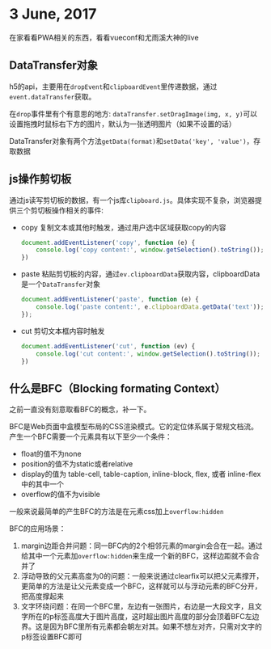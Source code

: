 # 3 June, 2017

在家看看PWA相关的东西，看看vueconf和尤雨溪大神的live

## DataTransfer对象

h5的api，主要用在`dropEvent`和`clipboardEvent`里传递数据，通过`event.dataTransfer`获取。

在`drop`事件里有个有意思的地方: `dataTransfer.setDragImage(img, x, y)`可以设置拖拽时鼠标右下方的图片，默认为一张透明图片（如果不设置的话）

DataTransfer对象有两个方法`getData(format)`和`setData('key', 'value')`，存取数据

## js操作剪切板

通过js读写剪切板的数据，有一个js库`clipboard.js`。具体实现不复杂，浏览器提供三个剪切板操作相关的事件:

- copy 复制文本或其他时触发，通过用户选中区域获取copy的内容

    ```js
    document.addEventListener('copy', function (e) {
        console.log('copy content:', window.getSelection().toString());
    })

    ```
- paste 粘贴剪切板的内容，通过`ev.clipboardData`获取内容，clipboardData是一个`DataTransfer`对象

    ```js
    document.addEventListener('paste', function (e) {
        console.log('paste content:', e.clipboardData.getData('text'));
    });
    ```
- cut 剪切文本框内容时触发

    ```js
    document.addEventListener('cut', function (ev) {
        console.log('cut content:', window.getSelection().toString());
    })
    ```
## 什么是BFC（Blocking formating Context）

之前一直没有刻意取看BFC的概念，补一下。

BFC是Web页面中盒模型布局的CSS渲染模式。它的定位体系属于常规文档流。产生一个BFC需要一个元素具有以下至少一个条件：

- float的值不为none
- position的值不为static或者relative
- display的值为 table-cell, table-caption, inline-block, flex, 或者 inline-flex中的其中一个
- overflow的值不为visible

一般来说最简单的产生BFC的方法是在元素css加上`overflow:hidden`

BFC的应用场景：

1. margin边距合并问题：同一BFC内的2个相邻元素的margin会合在一起。通过给其中一个元素加`overflow:hidden`来生成一个新的BFC，这样边距就不会合并了
2. 浮动导致的父元素高度为0的问题：一般来说通过clearfix可以把父元素撑开，更简单的方法是让父元素变成一个BFC，这样就可以与浮动元素的BFC分开，把高度撑起来
3. 文字环绕问题：在同一个BFC里，左边有一张图片，右边是一大段文字，且文字所在的p标签高度大于图片高度，这时超出图片高度的部分会顶着BFC左边界。这是因为BFC里所有元素都会朝左对其。如果不想左对齐，只需对文字的p标签设置BFC即可
